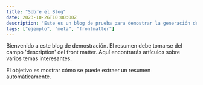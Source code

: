 ```yaml
---
title: "Sobre el Blog"
date: 2023-10-26T10:00:00Z
description: "Este es un blog de prueba para demostrar la generación de resúmenes desde el front matter."
tags: ["ejemplo", "meta", "frontmatter"]
---
```


Bienvenido a este blog de demostración.
El resumen debe tomarse del campo 'description' del front matter.
Aquí encontrarás artículos sobre varios temas interesantes.

El objetivo es mostrar cómo se puede extraer un resumen automáticamente.
